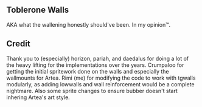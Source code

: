 ## Toblerone Walls
AKA what the wallening honestly should've been. In my opinion:tm:.

## Credit

Thank you to (especially) horizon, pariah, and daedalus for doing a lot of the heavy lifting for the implementations over the years.
Crumpaloo for getting the initial spritework done on the walls and especially the wallmounts for Artea.
Rimi (me) for modifying the code to work with tgwalls modularly, as adding lowwalls and wall reinforcement would be a complete nightmare. Also some sprite changes to ensure bubber doesn't start inhering Artea's art style.
